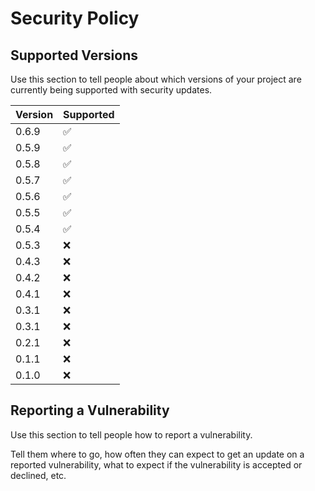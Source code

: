 # Security Policy

## Supported Versions

Use this section to tell people about which versions of your project are
currently being supported with security updates.

| Version | Supported          |
| ------- | ------------------ |
| 0.6.9   | :white_check_mark: |
| 0.5.9   | :white_check_mark: |
| 0.5.8   | :white_check_mark: |
| 0.5.7   | :white_check_mark: |
| 0.5.6   | :white_check_mark: |
| 0.5.5   | :white_check_mark: |
| 0.5.4   | :white_check_mark: |
| 0.5.3   | :x:                |
| 0.4.3   | :x:                |
| 0.4.2   | :x:                |
| 0.4.1   | :x:                |
| 0.3.1   | :x:                |
| 0.3.1   | :x:                |
| 0.2.1   | :x:                |
| 0.1.1   | :x:                |
| 0.1.0   | :x:                |

## Reporting a Vulnerability

Use this section to tell people how to report a vulnerability.

Tell them where to go, how often they can expect to get an update on a
reported vulnerability, what to expect if the vulnerability is accepted or
declined, etc.
